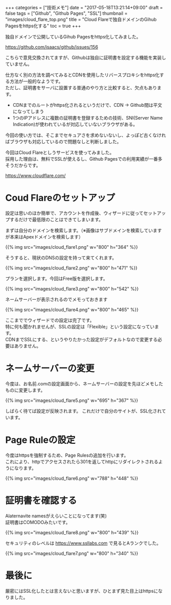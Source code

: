 +++
categories = ["技術メモ"]
date = "2017-05-18T13:21:14+09:00"
draft = false
tags = ["Github", "Github Pages", "SSL"]
thumbnail = "images/cloud_flare_top.png"
title = "Cloud Flareで独自ドメインのGihub Pagesをhttps化する"
toc = true
+++

独自ドメインで公開しているGihub Pagesをhttps化してみました。  

https://github.com/isaacs/github/issues/156

こちらで意見交換されてますが、Githubは独自に証明書を設定する機能を実装していません。  

仕方なく別の方法を調べてみるとCDNを使用したリバースプロキシをhttps化する方法が一般的なようです。  
ただし、証明書をサーバに設置する普通のやり方と比較すると、欠点もあります。

- CDNまでのルートがhttps化されるというだけで、CDN -> Github間は平文になってしまう  
- 1つのIPアドレスに複数の証明書を登録するための技術、SNI(Server Name Indication)が使われているが対応していないブラウザがある。

今回の使い方では、そこまでセキュアさを求めないないし、よっぽど古くなければブラウザも対応しているので問題なしと判断しました。

今回はCloud Flareとしうサービスを使ってみました。  
採用した理由は、無料でSSLが使えるし、Github Pagesでの利用実績が一番多そうだからです。

https://www.cloudflare.com/

# Coud Flareのセットアップ

設定は思いのほか簡単で、アカウントを作成後、ウィザードに従ってセットアップするだけで最低限のことはできてしまいます。

まずは自分のドメインを検索します。（※画像はサブドメインを検索していますが本来はApexドメインを検索します）

{{% img src="images/cloud_flare1.png" w="800" h="364" %}}

そうすると、現状のDNSの設定を持って来てくれます。

{{% img src="images/cloud_flare2.png" w="800" h="471" %}}

プランを選択します。今回はFree版を選択します。

{{% img src="images/cloud_flare3.png" w="800" h="542" %}}

ネームサーバーが表示されるのでメモっておきます

{{% img src="images/cloud_flare4.png" w="800" h="465" %}}

ここまででウィザードでの設定は完了です。  
特に何も聞かれませんが、SSLの設定は「Flexible」という設定になっています。  
CDNまでSSLにする、というやりたかった設定がデフォルトなので変更する必要はありません。

# ネームサーバーの変更

今度は、お名前.comの設定画面から、ネームサーバーの設定を先ほどメモしたものに変更します。  

{{% img src="images/cloud_flare5.png" w="695" h="367" %}}

しばらく待てば設定が反映されます。
これだけで自分のサイトが、SSL化されています。

# Page Ruleの設定

今度はhttpsを強制するため、Page Rulesの追加を行います。  
これにより、httpでアクセスされたら301を返してhttpにリダイレクトされるようになります。

{{% img src="images/cloud_flare6.png" w="788" h="448" %}}

# 証明書を確認する

Alaternavite namesがえらいことになってます(笑)  
証明書はCOMODOみたいです。

{{% img src="images/cloud_flare8.png" w="800" h="439" %}}

セキュリティのレベルは https://www.ssllabs.com で見るとAランクでした。

{{% img src="images/cloud_flare7.png" w="800" h="340" %}}

# 最後に

厳密にはSSL化したとは言えないと思いますが、ひとまず見た目上はhttpsになりました。
